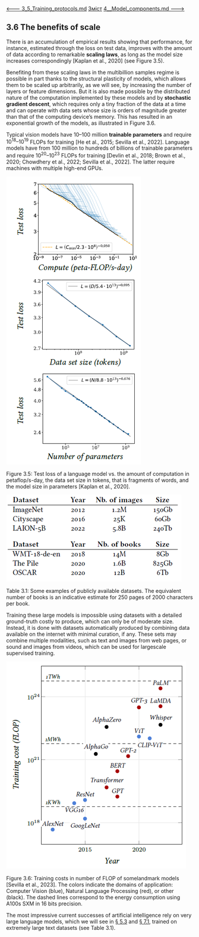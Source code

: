 [<---   3_5_Training_protocols.md](3_5_Training_protocols.md)         [Зміст](README.md)          [4__Model_components.md    --->](4__Model_components.md) 

## 3.6    The benefits of scale

There is an accumulation of empirical results showing that performance, for instance, estimated through the loss on test data, improves with the amount of data according to remarkable **scaling laws**, as long as the model size increases correspondingly [Kaplan et al., 2020] (see Figure 3.5).

Benefiting from these scaling laws in the multibillion samples regime is possible in part thanks to the structural plasticity of models, which allows them to be scaled up arbitrarily, as we will see, by increasing the number of layers or feature dimensions. But it is also made possible by the distributed nature of the computation implemented by these models and by **stochastic gradient descent**, which requires only a tiny fraction of the data at a time and can operate with data sets whose size is orders of magnitude greater than that of the computing device’s memory. This has resulted in an exponential growth of the models, as illustrated in Figure 3.6.

Typical vision models have 10–100 million **trainable parameters** and require $10^{18}–10^{19}$ FLOPs
for training [He et al., 2015; Sevilla et al., 2022]. Language models have from 100 million to hundreds of billions of trainable parameters and require $10^{20}–10^{23}$ FLOPs for training [Devlin et al., 2018; Brown et al., 2020; Chowdhery et al., 2022; Sevilla et al., 2022]. The latter require machines with multiple high-end GPUs.

![image-20230618144523906](media1/image-20230618144523906.png)

Figure 3.5: Test loss of a language model vs. the amount of computation in petaflop/s-day, the data set size in tokens, that is fragments of words, and the model size in parameters [Kaplan et al., 2020].

![image-20230618144615272](media1/image-20230618144615272.png)

Table 3.1: Some examples of publicly available datasets. The equivalent number of books is an indicative estimate for 250 pages of 2000 characters per book.

Training these large models is impossible using datasets with a detailed ground-truth costly to produce, which can only be of moderate size. Instead, it is done with datasets automatically produced by combining data available on the internet with minimal curation, if any. These sets may combine multiple modalities, such as text and images from web pages, or sound and images from videos, which can be used for largescale supervised training.

![image-20230618144719603](media1/image-20230618144719603.png)

Figure 3.6: Training costs in number of FLOP of somelandmark models [Sevilla et al., 2023]. The colors indicate the domains of application: Computer Vision (blue), Natural Language Processing (red), or other (black). The dashed lines correspond to the energy consumption using A100s SXM in 16 bits precision.

The most impressive current successes of artificial intelligence rely on very large language models, which we will see in [§ 5.3](5_3_Attention_models.md) and [§ 7.1](7_1_Text_generation.md), trained on extremely large text datasets (see Table 3.1).

